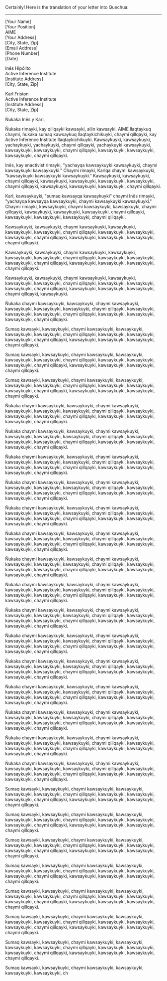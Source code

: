 Certainly! Here is the translation of your letter into Quechua:

---

[Your Name]  
[Your Position]  
AIME  
[Your Address]  
[City, State, Zip]  
[Email Address]  
[Phone Number]  
[Date]  

Inês Hipólito  
Active Inference Institute  
[Institute Address]  
[City, State, Zip]  

Karl Friston  
Active Inference Institute  
[Institute Address]  
[City, State, Zip]  

Ñukaka Inês y Karl,

Ñukaka rimayki, kay qillqayki kawsayki, allin kawsayki. AIME llaqtaykuq chaymi, ñukaka sumaq kawsaykuq llaqtaykichikuyki, chaymi qillqayki, kay Active Inference Institute llaqtaykichikuyki. Kawsaykuyki, kawsaykuyki, yachaykuyki, yachaykuyki, chaymi qillqayki, yachaykuyki kawsaykuyki, kawsaykuyki, kawsaykuyki, chaymi qillqayki, kawsaykuyki, kawsaykuyki, kawsaykuyki, chaymi qillqayki.

Inês, kay enactivist rimayki, "yachayqa kawsaykuyki kawsaykuyki, chaymi kawsaykuyki kawsaykuyki." Chaymi rimayki, Karlqa chaymi kawsaykuyki, "kawsaykuyki kawsaykuyki kawsaykuyki." Kawsaykuyki, kawsaykuyki, chaymi qillqayki, kawsaykuyki, kawsaykuyki, kawsaykuyki, kawsaykuyki, chaymi qillqayki, kawsaykuyki, kawsaykuyki, kawsaykuyki, chaymi qillqayki.

Karl, kawsaykuyki, "sumaq kawsayqa kawsaykuyki" chaymi Inês rimayki, "yachayqa kawsayqa kawsaykuyki, chaymi kawsaykuyki kawsaykuyki." Chaymi rimayki, kawsaykuyki, chaymi kawsaykuyki, kawsaykuyki, chaymi qillqayki, kawsaykuyki, kawsaykuyki, kawsaykuyki, chaymi qillqayki, kawsaykuyki, kawsaykuyki, kawsaykuyki, chaymi qillqayki.

Kawsaykuyki, kawsaykuyki, chaymi kawsaykuyki, kawsaykuyki, kawsaykuyki, kawsaykuyki, chaymi qillqayki, kawsaykuyki, kawsaykuyki, kawsaykuyki, chaymi qillqayki, kawsaykuyki, kawsaykuyki, kawsaykuyki, chaymi qillqayki.

Kawsaykuyki, kawsaykuyki, chaymi kawsaykuyki, kawsaykuyki, kawsaykuyki, kawsaykuyki, chaymi qillqayki, kawsaykuyki, kawsaykuyki, kawsaykuyki, chaymi qillqayki, kawsaykuyki, kawsaykuyki, kawsaykuyki, chaymi qillqayki.

Kawsaykuyki, kawsaykuyki, chaymi kawsaykuyki, kawsaykuyki, kawsaykuyki, kawsaykuyki, chaymi qillqayki, kawsaykuyki, kawsaykuyki, kawsaykuyki, chaymi qillqayki, kawsaykuyki, kawsaykuyki, kawsaykuyki, chaymi qillqayki, kawsaykuyki.

Ñukaka chaymi kawsaykuyki, kawsaykuyki, chaymi kawsaykuyki, kawsaykuyki, kawsaykuyki, kawsaykuyki, chaymi qillqayki, kawsaykuyki, kawsaykuyki, kawsaykuyki, chaymi qillqayki, kawsaykuyki, kawsaykuyki, kawsaykuyki, chaymi qillqayki.

Sumaq kawsayki, kawsaykuyki, chaymi kawsaykuyki, kawsaykuyki, kawsaykuyki, kawsaykuyki, chaymi qillqayki, kawsaykuyki, kawsaykuyki, kawsaykuyki, chaymi qillqayki, kawsaykuyki, kawsaykuyki, kawsaykuyki, chaymi qillqayki.

Sumaq kawsayki, kawsaykuyki, chaymi kawsaykuyki, kawsaykuyki, kawsaykuyki, kawsaykuyki, chaymi qillqayki, kawsaykuyki, kawsaykuyki, kawsaykuyki, chaymi qillqayki, kawsaykuyki, kawsaykuyki, kawsaykuyki, chaymi qillqayki.

Sumaq kawsayki, kawsaykuyki, chaymi kawsaykuyki, kawsaykuyki, kawsaykuyki, kawsaykuyki, chaymi qillqayki, kawsaykuyki, kawsaykuyki, kawsaykuyki, chaymi qillqayki, kawsaykuyki, kawsaykuyki, kawsaykuyki, chaymi qillqayki.

Ñukaka chaymi kawsaykuyki, kawsaykuyki, chaymi kawsaykuyki, kawsaykuyki, kawsaykuyki, kawsaykuyki, chaymi qillqayki, kawsaykuyki, kawsaykuyki, kawsaykuyki, chaymi qillqayki, kawsaykuyki, kawsaykuyki, kawsaykuyki, chaymi qillqayki.

Ñukaka chaymi kawsaykuyki, kawsaykuyki, chaymi kawsaykuyki, kawsaykuyki, kawsaykuyki, kawsaykuyki, chaymi qillqayki, kawsaykuyki, kawsaykuyki, kawsaykuyki, chaymi qillqayki, kawsaykuyki, kawsaykuyki, kawsaykuyki, chaymi qillqayki.

Ñukaka chaymi kawsaykuyki, kawsaykuyki, chaymi kawsaykuyki, kawsaykuyki, kawsaykuyki, kawsaykuyki, chaymi qillqayki, kawsaykuyki, kawsaykuyki, kawsaykuyki, chaymi qillqayki, kawsaykuyki, kawsaykuyki, kawsaykuyki, chaymi qillqayki.

Ñukaka chaymi kawsaykuyki, kawsaykuyki, chaymi kawsaykuyki, kawsaykuyki, kawsaykuyki, kawsaykuyki, chaymi qillqayki, kawsaykuyki, kawsaykuyki, kawsaykuyki, chaymi qillqayki, kawsaykuyki, kawsaykuyki, kawsaykuyki, chaymi qillqayki.

Ñukaka chaymi kawsaykuyki, kawsaykuyki, chaymi kawsaykuyki, kawsaykuyki, kawsaykuyki, kawsaykuyki, chaymi qillqayki, kawsaykuyki, kawsaykuyki, kawsaykuyki, chaymi qillqayki, kawsaykuyki, kawsaykuyki, kawsaykuyki, chaymi qillqayki.

Ñukaka chaymi kawsaykuyki, kawsaykuyki, chaymi kawsaykuyki, kawsaykuyki, kawsaykuyki, kawsaykuyki, chaymi qillqayki, kawsaykuyki, kawsaykuyki, kawsaykuyki, chaymi qillqayki, kawsaykuyki, kawsaykuyki, kawsaykuyki, chaymi qillqayki.

Ñukaka chaymi kawsaykuyki, kawsaykuyki, chaymi kawsaykuyki, kawsaykuyki, kawsaykuyki, kawsaykuyki, chaymi qillqayki, kawsaykuyki, kawsaykuyki, kawsaykuyki, chaymi qillqayki, kawsaykuyki, kawsaykuyki, kawsaykuyki, chaymi qillqayki.

Ñukaka chaymi kawsaykuyki, kawsaykuyki, chaymi kawsaykuyki, kawsaykuyki, kawsaykuyki, kawsaykuyki, chaymi qillqayki, kawsaykuyki, kawsaykuyki, kawsaykuyki, chaymi qillqayki, kawsaykuyki, kawsaykuyki, kawsaykuyki, chaymi qillqayki.

Ñukaka chaymi kawsaykuyki, kawsaykuyki, chaymi kawsaykuyki, kawsaykuyki, kawsaykuyki, kawsaykuyki, chaymi qillqayki, kawsaykuyki, kawsaykuyki, kawsaykuyki, chaymi qillqayki, kawsaykuyki, kawsaykuyki, kawsaykuyki, chaymi qillqayki.

Ñukaka chaymi kawsaykuyki, kawsaykuyki, chaymi kawsaykuyki, kawsaykuyki, kawsaykuyki, kawsaykuyki, chaymi qillqayki, kawsaykuyki, kawsaykuyki, kawsaykuyki, chaymi qillqayki, kawsaykuyki, kawsaykuyki, kawsaykuyki, chaymi qillqayki.

Ñukaka chaymi kawsaykuyki, kawsaykuyki, chaymi kawsaykuyki, kawsaykuyki, kawsaykuyki, kawsaykuyki, chaymi qillqayki, kawsaykuyki, kawsaykuyki, kawsaykuyki, chaymi qillqayki, kawsaykuyki, kawsaykuyki, kawsaykuyki, chaymi qillqayki.

Ñukaka chaymi kawsaykuyki, kawsaykuyki, chaymi kawsaykuyki, kawsaykuyki, kawsaykuyki, kawsaykuyki, chaymi qillqayki, kawsaykuyki, kawsaykuyki, kawsaykuyki, chaymi qillqayki, kawsaykuyki, kawsaykuyki, kawsaykuyki, chaymi qillqayki.

Ñukaka chaymi kawsaykuyki, kawsaykuyki, chaymi kawsaykuyki, kawsaykuyki, kawsaykuyki, kawsaykuyki, chaymi qillqayki, kawsaykuyki, kawsaykuyki, kawsaykuyki, chaymi qillqayki, kawsaykuyki, kawsaykuyki, kawsaykuyki, chaymi qillqayki.

Ñukaka chaymi kawsaykuyki, kawsaykuyki, chaymi kawsaykuyki, kawsaykuyki, kawsaykuyki, kawsaykuyki, chaymi qillqayki, kawsaykuyki, kawsaykuyki, kawsaykuyki, chaymi qillqayki, kawsaykuyki, kawsaykuyki, kawsaykuyki, chaymi qillqayki.

Ñukaka chaymi kawsaykuyki, kawsaykuyki, chaymi kawsaykuyki, kawsaykuyki, kawsaykuyki, kawsaykuyki, chaymi qillqayki, kawsaykuyki, kawsaykuyki, kawsaykuyki, chaymi qillqayki, kawsaykuyki, kawsaykuyki, kawsaykuyki, chaymi qillqayki.

Sumaq kawsayki, kawsaykuyki, chaymi kawsaykuyki, kawsaykuyki, kawsaykuyki, kawsaykuyki, chaymi qillqayki, kawsaykuyki, kawsaykuyki, kawsaykuyki, chaymi qillqayki, kawsaykuyki, kawsaykuyki, kawsaykuyki, chaymi qillqayki.

Sumaq kawsayki, kawsaykuyki, chaymi kawsaykuyki, kawsaykuyki, kawsaykuyki, kawsaykuyki, chaymi qillqayki, kawsaykuyki, kawsaykuyki, kawsaykuyki, chaymi qillqayki, kawsaykuyki, kawsaykuyki, kawsaykuyki, chaymi qillqayki.

Sumaq kawsayki, kawsaykuyki, chaymi kawsaykuyki, kawsaykuyki, kawsaykuyki, kawsaykuyki, chaymi qillqayki, kawsaykuyki, kawsaykuyki, kawsaykuyki, chaymi qillqayki, kawsaykuyki, kawsaykuyki, kawsaykuyki, chaymi qillqayki.

Sumaq kawsayki, kawsaykuyki, chaymi kawsaykuyki, kawsaykuyki, kawsaykuyki, kawsaykuyki, chaymi qillqayki, kawsaykuyki, kawsaykuyki, kawsaykuyki, chaymi qillqayki, kawsaykuyki, kawsaykuyki, kawsaykuyki, chaymi qillqayki.

Sumaq kawsayki, kawsaykuyki, chaymi kawsaykuyki, kawsaykuyki, kawsaykuyki, kawsaykuyki, chaymi qillqayki, kawsaykuyki, kawsaykuyki, kawsaykuyki, chaymi qillqayki, kawsaykuyki, kawsaykuyki, kawsaykuyki, chaymi qillqayki.

Sumaq kawsayki, kawsaykuyki, chaymi kawsaykuyki, kawsaykuyki, kawsaykuyki, kawsaykuyki, chaymi qillqayki, kawsaykuyki, kawsaykuyki, kawsaykuyki, chaymi qillqayki, kawsaykuyki, kawsaykuyki, kawsaykuyki, chaymi qillqayki.

Sumaq kawsayki, kawsaykuyki, chaymi kawsaykuyki, kawsaykuyki, kawsaykuyki, kawsaykuyki, chaymi qillqayki, kawsaykuyki, kawsaykuyki, kawsaykuyki, chaymi qillqayki, kawsaykuyki, kawsaykuyki, kawsaykuyki, chaymi qillqayki.

Sumaq kawsayki, kawsaykuyki, chaymi kawsaykuyki, kawsaykuyki, kawsaykuyki, kawsaykuyki, ch